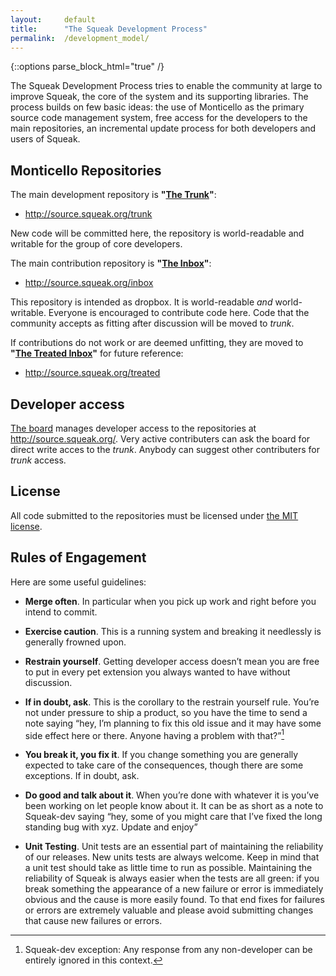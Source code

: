 ```yaml
---
layout:     default
title:      "The Squeak Development Process"
permalink:  /development_model/
---
```

{::options parse_block_html="true" /}

The Squeak Development Process tries to enable the community at large to improve Squeak, the core of the system and its supporting libraries. The process builds on few basic ideas: the use of Monticello as the primary source code management system, free access for the developers to the main repositories, an incremental update process for both developers and users of Squeak.

<div class="row">
<div class="col-md-6 col-lg-6">

## Monticello  Repositories

The main development repository is **"[The Trunk](http://source.squeak.org/trunk.html)"**:

* <http://source.squeak.org/trunk>

New code will be committed here, the repository is world-readable and writable for the group of core developers.

The main contribution repository is **"[The Inbox](http://source.squeak.org/inbox.html)"**:

* <http://source.squeak.org/inbox>

This repository is intended as dropbox.  It is world-readable *and* world-writable. Everyone is encouraged to contribute code here. Code that the community accepts as 
fitting after discussion will be moved to *trunk*. 

If contributions do not work or are deemed unfitting, they are moved to **"[The Treated Inbox](http://source.squeak.org/treated)"** for future reference:

* <http://source.squeak.org/treated>


## Developer access

[The board](/board/) manages developer access to the repositories at <http://source.squeak.org/>. Very active contributers can ask the board for direct write acces to the *trunk*. Anybody can suggest other contributers for *trunk* access.

## License

All code submitted to the repositories must be licensed under [the MIT license](https://opensource.org/licenses/MIT).

</div>
<div class="col-md-6 col-lg-6">

## Rules of Engagement

Here are some useful guidelines:

* **Merge often**. In particular when you pick up work and right before you intend to commit.

* **Exercise caution**. This is a running system and breaking it needlessly is generally frowned upon.

* **Restrain yourself**. Getting developer access doesn’t mean you are free to put in every pet extension you always wanted to have without discussion.

* **If in doubt, ask**. This is the corollary to the restrain yourself rule. You’re not under pressure to ship a product, so you have the time to send a note saying “hey, I’m planning to fix this old issue and it may have some side effect here or there. Anyone having a problem with that?”[^1]

* **You break it, you fix it**. If you change something you are generally expected to take care of the consequences, though there are some exceptions. If in doubt, ask.

* **Do good and talk about it**. When you’re done with whatever it is you’ve been working on let people know about it. It can be as short as a note to Squeak-dev saying “hey, some of you might care that I’ve fixed the long standing bug with xyz. Update and enjoy”

* **Unit Testing**. Unit tests are an essential part of maintaining the reliability of our releases. New units tests are always welcome. Keep in mind that a unit test should take as little time to run as possible.  Maintaining the reliability of Squeak is always easier when the tests are all green: if you break something the appearance of a new failure or error is immediately obvious and the cause is more easily found. To that end fixes for failures or errors are extremely valuable and please avoid submitting changes that cause new failures or errors.


</div>

[^1]: Squeak-dev exception: Any response from any non-developer can be entirely ignored in this context.
